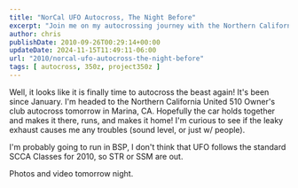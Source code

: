 ```yaml
---
title: "NorCal UFO Autocross, The Night Before"
excerpt: "Join me on my autocrossing journey with the Northern California United 510 Owner's club in Marina, CA. Get insights into the challenges and thrills of autocross."
author: chris
publishDate: 2010-09-26T00:29:14+00:00
updateDate: 2024-11-15T11:49:11-06:00
url: "2010/norcal-ufo-autocross-the-night-before"
tags: [ autocross, 350z, project350z ]
---
```


Well, it looks like it is finally time to autocross the beast again! It's been since January. I'm headed to the Northern California United 510 Owner's club autocross tomorrow in Marina, CA. Hopefully the car holds together and makes it there, runs, and makes it home! I'm curious to see if the leaky exhaust causes me any troubles (sound level, or just w/ people).

I'm probably going to run in BSP, I don't think that UFO follows the standard SCCA Classes for 2010, so STR or SSM are out.

Photos and video tomorrow night.

